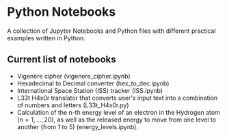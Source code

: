 # Python Notebooks
A collection of Jupyter Notebooks and Python files with different practical examples written in Python.

## Current list of notebooks
- Vigenère cipher (vigenere_cipher.ipynb)
- Hexadecimal to Decimal converter (hex_to_dec.ipynb)
- International Space Station (ISS) tracker (ISS.ipynb)
- L33t H4x0r translator that converts user's input text into a combination of numbers and letters (L33t_H4x0r.py)
- Calculation of the n-th energy level of an electron in the Hydrogen atom ($n=1,...,20$), as well as the released energy to move from one level to another (from 1 to 5) (energy_levels.ipynb).
